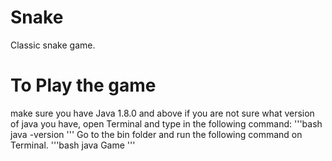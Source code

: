 # Snake
Classic snake game.

# To Play the game
make sure you have Java 1.8.0 and above
if you are not sure what version of java you have, open Terminal and type in the following command:
'''bash
java -version
'''
Go to the bin folder and run the following command on Terminal.
'''bash
java Game
'''
